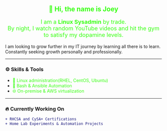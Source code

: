 <!-- Intro -->
<h2 align="center" style="color:#39ff14;">👋 Hi, the name is Joey</h2>

<p align="center" style="color:#39ff14; font-size:18px;">
  I am a <strong>Linux Sysadmin</strong> by trade.<br>
  By night, I watch random YouTube videos and hit the gym to satisfy my dopamine levels.

  I am looking to grow further in my IT journey by learning all there is to learn.
  Constantly seeking growth personally and professionally.
</p>

---

### ⚙️ Skills & Tools

<ul>
  <li><span style="color:#39ff14;">🐧 Linux administration(RHEL, CentOS, Ubuntu)</span></li>
  <li><span style="color:#39ff14;">📜 Bash & Ansible Automation</span></li>
  <li><span style="color:#39ff14;">🌐 On-premise & AWS virtualization</span></li>
</ul>

---

### 🔥 Currently Working On

```diff
+ RHCSA and CySA+ Certifications
+ Home Lab Experiments & Automation Projects
